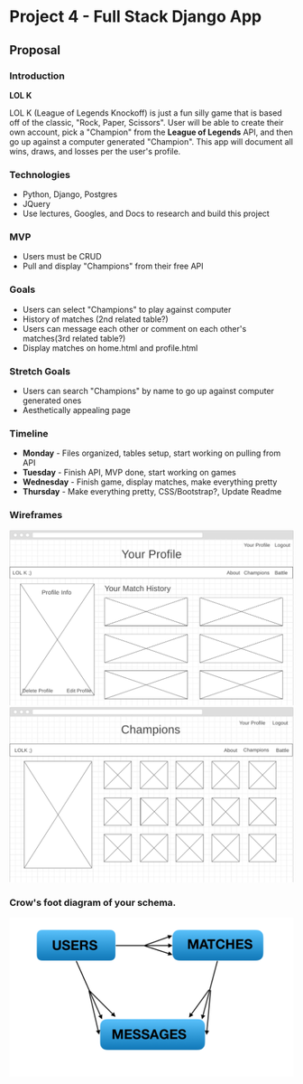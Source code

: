 # Project 4 - Full Stack Django App

## Proposal

### Introduction

**LOL K**

LOL K (League of Legends Knockoff) is just a fun silly game that is based off of the classic, "Rock, Paper, Scissors". User will be able to create their own account, pick a "Champion" from the **League of Legends** API, and then go up against a computer generated "Champion". This app will document all wins, draws, and losses per the user's profile.

### Technologies

  * Python, Django, Postgres
  * JQuery
  * Use lectures, Googles, and Docs to research and build this project

### MVP

  * Users must be CRUD
  * Pull and display "Champions" from their free API

### Goals

  * Users can select "Champions" to play against computer
  * History of matches (2nd related table?)
  * Users can message each other or comment on each other's matches(3rd related table?)
  * Display matches on home.html and profile.html

### Stretch Goals

  * Users can search "Champions" by name to go up against computer generated ones
  * Aesthetically appealing page

### Timeline
  * **Monday** - Files organized, tables setup, start working on pulling from API
  * **Tuesday** - Finish API, MVP done, start working on games
  * **Wednesday** - Finish game, display matches, make everything pretty
  * **Thursday** - Make everything pretty, CSS/Bootstrap?, Update Readme

### Wireframes

![Wireframe](wireframe/profile.png)
![Wireframe](wireframe/champions.png)

### Crow's foot diagram of your schema.

![Diagram](wireframe/diagram.png)
